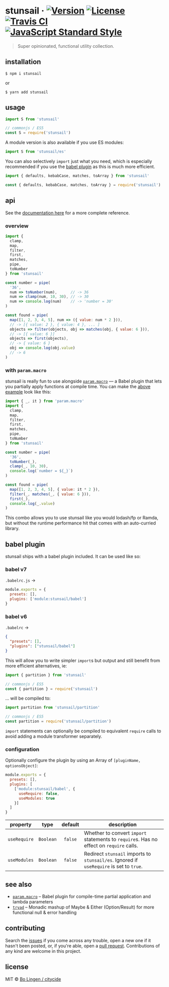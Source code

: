 # stunsail &middot; [![Version](https://flat.badgen.net/npm/v/stunsail)](https://www.npmjs.com/package/stunsail) [![License](https://flat.badgen.net/npm/license/stunsail)](https://www.npmjs.com/package/stunsail) [![Travis CI](https://flat.badgen.net/travis/citycide/stunsail)](https://travis-ci.org/citycide/stunsail) [![JavaScript Standard Style](https://flat.badgen.net/badge/code%20style/standard/green)](https://standardjs.com)

> Super opinionated, functional utility collection.

## installation

```console
$ npm i stunsail
```

or

```console
$ yarn add stunsail
```

## usage

```js
import S from 'stunsail'

// commonjs / ES5
const S = require('stunsail')
```

A module version is also available if you use ES modules:

```js
import S from 'stunsail/es'
```

You can also selectively `import` just what you need, which is especially
recommended if you use the [babel plugin](#babel-plugin) as this is much
more efficient.

```js
import { defaults, kebabCase, matches, toArray } from 'stunsail'

const { defaults, kebabCase, matches, toArray } = require('stunsail')
```

## api

See the [documentation here](https://stunsail.netlify.com/docs/api)
for a more complete reference.

### overview

```js
import {
  clamp,
  map,
  filter,
  first,
  matches,
  pipe,
  toNumber
} from 'stunsail'

const number = pipe(
  '36',
  num => toNumber(num),      // -> 36
  num => clamp(num, 10, 30), // -> 30
  num => console.log(num)    // -> 'number = 30'
)

const found = pipe(
  map([1, 2, 3, 4, 5], num => ({ value: num * 2 })),
  // -> [{ value: 2 }, { value: 4 }, ... ]
  objects => filter(objects, obj => matches(obj, { value: 6 })),
  // -> [{ value: 6 }]
  objects => first(objects),
  // -> { value: 6 }
  obj => console.log(obj.value)
  // -> 6
)
```

### with `param.macro`

stunsail is really fun to use alongside [`param.macro`][macro] &mdash; a Babel
plugin that lets you partially apply functions at compile time. You can make
the [above example](#overview) look like this:

```js
import { _, it } from 'param.macro'
import {
  clamp,
  map,
  filter,
  first,
  matches,
  pipe,
  toNumber
} from 'stunsail'

const number = pipe(
  '36',
  toNumber(_),
  clamp(_, 10, 30),
  console.log(`number = ${_}`)
)

const found = pipe(
  map([1, 2, 3, 4, 5], { value: it * 2 }),
  filter(_, matches(_, { value: 6 })),
  first(_),
  console.log(_.value)
)
```

This combo allows you to use stunsail like you would lodash/fp or Ramda,
but without the runtime performance hit that comes with an auto-curried
library.

## babel plugin

stunsail ships with a babel plugin included. It can be used like so:

### babel v7

`.babelrc.js` &rarr;

```js
module.exports = {
  presets: [],
  plugins: ['module:stunsail/babel']
}
```

### babel v6

`.babelrc` &rarr;

```json
{
  "presets": [],
  "plugins": ["stunsail/babel"]
}
```

This will allow you to write simpler `import`s but output
and still benefit from more efficient alternatives, ie:

```js
import { partition } from 'stunsail'

// commonjs / ES5
const { partition } = require('stunsail')
```

... will be compiled to:

```js
import partition from 'stunsail/partition'

// commonjs / ES5
const partition = require('stunsail/partition')
```

`import` statements can optionally be compiled to equivalent `require`
calls to avoid adding a module transformer separately.

### configuration

Optionally configure the plugin by using an Array of
`[pluginName, optionsObject]`:

```js
module.exports = {
  presets: [],
  plugins: [
    ['module:stunsail/babel', {
      useRequire: false,
      useModules: true
    }]
  ]
}
```

| property     | type      | default | description |
| :----------: | :-------: | :-----: | ----------- |
| `useRequire` | `Boolean` | `false` | Whether to convert `import` statements to `require`s. Has no effect on `require` calls. |
| `useModules` | `Boolean` | `false` | Redirect `stunsail` imports to `stunsail/es`. Ignored if `useRequire` is set to `true`. |

## see also

* [`param.macro`][macro] &ndash; Babel plugin for compile-time partial application
  and lambda parameters
* [`tryad`][tryad] &ndash; Monadic mashup of Maybe & Either (Option/Result) for
  more functional null & error handling

## contributing

Search the [issues](https://github.com/citycide/stunsail) if you come
across any trouble, open a new one if it hasn't been posted, or, if you're
able, open a [pull request](https://help.github.com/articles/about-pull-requests/).
Contributions of any kind are welcome in this project.

## license

MIT © [Bo Lingen / citycide](https://github.com/citycide)

[macro]: https://github.com/citycide/param.macro
[tryad]: https://github.com/citycide/tryad
